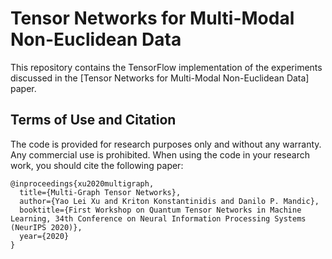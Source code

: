 # Tensor Networks for Multi-Modal Non-Euclidean Data

This repository contains the TensorFlow implementation of the experiments discussed in the [Tensor Networks for Multi-Modal Non-Euclidean Data] paper.

## Terms of Use and Citation

The code is provided for research purposes only and without any warranty. Any commercial use is prohibited. When using the code in your research work, you should cite the following paper:

```
@inproceedings{xu2020multigraph,
  title={Multi-Graph Tensor Networks},
  author={Yao Lei Xu and Kriton Konstantinidis and Danilo P. Mandic},
  booktitle={First Workshop on Quantum Tensor Networks in Machine Learning, 34th Conference on Neural Information Processing Systems (NeurIPS 2020)},
  year={2020}
}
```
